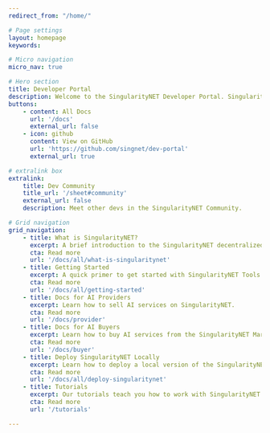 ```yaml
---
redirect_from: "/home/"

# Page settings
layout: homepage
keywords:

# Micro navigation
micro_nav: true

# Hero section
title: Developer Portal
description: Welcome to the SingularityNET Developer Portal. SingularityNET lets anyone create, share, and monetize AI services at scale. The world’s decentralized AI network has arrived.
buttons:
    - content: All Docs
      url: '/docs'
      external_url: false
    - icon: github
      content: View on GitHub
      url: 'https://github.com/singnet/dev-portal'
      external_url: true

# extralink box
extralink:
    title: Dev Community
    title_url: '/sheet#community'
    external_url: false
    description: Meet other devs in the SingularityNET Community.

# Grid navigation
grid_navigation:
    - title: What is SingularityNET?
      excerpt: A brief introduction to the SingularityNET decentralized marketplace.
      cta: Read more
      url: '/docs/all/what-is-singularitynet'
    - title: Getting Started
      excerpt: A quick primer to get started with SingularityNET Tools & Software.
      cta: Read more
      url: '/docs/all/getting-started'
    - title: Docs for AI Providers
      excerpt: Learn how to sell AI services on SingularityNET.
      cta: Read more
      url: '/docs/provider'
    - title: Docs for AI Buyers
      excerpt: Learn how to buy AI services from the SingularityNET Marketplace.
      cta: Read more
      url: '/docs/buyer'
    - title: Deploy SingularityNET Locally
      excerpt: Learn how to deploy a local version of the SingularityNET Marketplace.
      cta: Read more
      url: '/docs/all/deploy-singularitynet'
    - title: Tutorials
      excerpt: Our tutorials teach you how to work with SingularityNET Services in various programming languages.
      cta: Read more
      url: '/tutorials'

---
```


